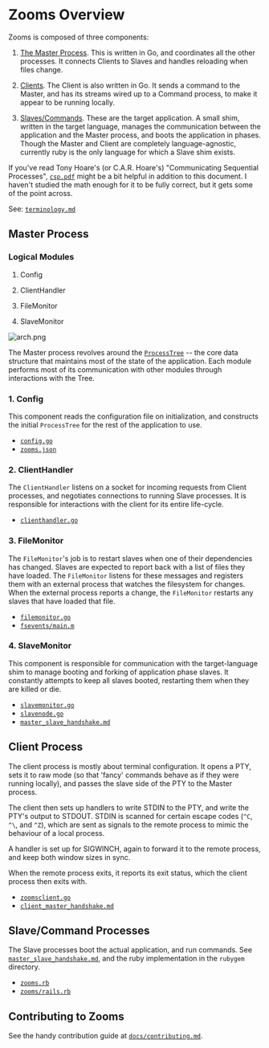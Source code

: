 # Zooms Overview

Zooms is composed of three components:

1. [The Master Process](../go/zoomsmaster). This is written in Go, and coordinates all the other processes. It connects Clients to Slaves and handles reloading when files change.

2. [Clients](../go/zoomsclient). The Client is also written in Go. It sends a command to the Master, and has its streams wired up to a Command process, to make it appear to be running locally.

3. [Slaves/Commands](../rubygem). These are the target application. A small shim, written in the target language, manages the communication between the application and the Master process, and boots the application in phases. Though the Master and Client are completely language-agnostic, currently ruby is the only language for which a Slave shim exists.

If you've read Tony Hoare's (or C.A.R. Hoare's) "Communicating Sequential Processes", [`csp.pdf`](csp.pdf) might be a bit helpful in addition to this document. I haven't studied the math enough for it to be fully correct, but it gets some of the point across.

See: [`terminology.md`](terminology.md)

## Master Process

### Logical Modules

1. Config

2. ClientHandler

3. FileMonitor

4. SlaveMonitor

![arch.png](//raw.github.com/exodus23-13/zooms/master/docs/arch.png)

The Master process revolves around the [`ProcessTree`](../go/zoomsmaster/processtree.go) -- the core data structure that maintains most of the state of the application. Each module performs most of its communication with other modules through interactions with the Tree.

### 1. Config

This component reads the configuration file on initialization, and constructs the initial `ProcessTree` for the rest of the application to use.

* [`config.go`](../go/zoomsmaster/config.go)
* [`zooms.json`](../examples/zooms.json)

### 2. ClientHandler

The `ClientHandler` listens on a socket for incoming requests from Client processes, and negotiates connections to running Slave processes. It is responsible for interactions with the client for its entire life-cycle.

* [`clienthandler.go`](../go/zoomsmaster/clienthandler.go)

### 3. FileMonitor

The `FileMonitor`'s job is to restart slaves when one of their dependencies has changed. Slaves are expected to report back with a list of files they have loaded. The `FileMonitor` listens for these messages and registers them with an external process that watches the filesystem for changes. When the external process reports a change, the `FileMonitor` restarts any slaves that have loaded that file.

* [`filemonitor.go`](../go/zoomsmaster/filemonitor.go)
* [`fsevents/main.m`](../ext/fsevents/main.m)

### 4. SlaveMonitor

This component is responsible for communication with the target-language shim to manage booting and forking of application phase slaves. It constantly attempts to keep all slaves booted, restarting them when they are killed or die.

* [`slavemonitor.go`](../go/zoomsmaster/slavemonitor.go)
* [`slavenode.go`](../go/zoomsmaster/slavenode.go)
* [`master_slave_handshake.md`](master_slave_handshake.md)

## Client Process

The client process is mostly about terminal configuration. It opens a PTY, sets it to raw mode (so that 'fancy' commands behave as if they were running locally), and passes the slave side of the PTY to the Master process.

The client then sets up handlers to write STDIN to the PTY, and write the PTY's output to STDOUT. STDIN is scanned for certain escape codes (`^C`, `^\`, and `^Z`), which are sent as signals to the remote process to mimic the behaviour of a local process.

A handler is set up for SIGWINCH, again to forward it to the remote process, and keep both window sizes in sync.

When the remote process exits, it reports its exit status, which the client process then exits with.

* [`zoomsclient.go`](../go/zoomsclient/zoomsclient.go)
* [`client_master_handshake.md`](client_master_handshake.md)

## Slave/Command Processes

The Slave processes boot the actual application, and run commands. See [`master_slave_handshake.md`](master_slave_handshake.md), and the ruby implementation in the `rubygem` directory.

* [`zooms.rb`](../rubygem/lib/zooms.rb)
* [`zooms/rails.rb`](../rubygem/lib/zooms/rails.rb)

## Contributing to Zooms

See the handy contribution guide at [`docs/contributing.md`](/burke/zooms/tree/master/docs/contributing.md).

